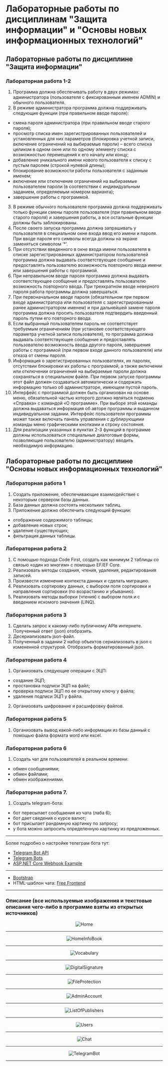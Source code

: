 # Лабораторные работы по дисциплинам "Защита информации" и "Основы новых информационных технологий"
## Лабораторные работы по дисциплине "Защита информации"

### Лабораторная работа 1-2
1. Программа должна обеспечивать работу в двух режимах: администратора (пользователя с фиксированным именем ADMIN) и обычного пользователя.
2.  В режиме администратора программа должна поддерживать следующие функции (при правильном вводе пароля):
* смена пароля администратора (при правильном вводе старого пароля);
* просмотр списка имен зарегистрированных пользователей и установленных для них параметров (блокировка учетной записи, включение ограничений на выбираемые пароли) – всего списка целиком в одном окне или по одному элементу списка с возможностью перемещения к его началу или концу;
* добавление уникального имени нового пользователя к списку с пустым паролем (строкой нулевой длины);
* блокирование возможности работы пользователя с заданным именем;
* включение или отключение ограничений на выбираемые пользователем пароли (в соответствии с индивидуальным заданием, определяемым номером варианта);
* завершение работы с программой.
3. В режиме обычного пользователя программа должна поддерживать только функции смены пароля пользователя (при правильном вводе старого пароля) и завершения работы, а все остальные функции должны быть заблокированы.
4. После своего запуска программа должна запрашивать у пользователя в специальном окне входа ввод его имени и пароля. При вводе пароля его символы всегда должны на экране заменяться символом ‘*’.
5. При отсутствии введенного в окне входа имени пользователя в списке зарегистрированных администратором пользователей программа должна выдавать соответствующее сообщение и предоставлять пользователю возможность повторного ввода имени или завершения работы с программой.
6. При неправильном вводе пароля программа должна выдавать соответствующее сообщение и предоставлять пользователю возможность повторного ввода. При трехкратном вводе неверного пароля работа программы должна завершаться.
7. При первоначальном вводе пароля (обязательном при первом входе администратора или пользователя с зарегистрированным ранее администратором именем) и при дальнейшей замене пароля программа должна просить пользователя подтвердить введенный пароль путем его повторного ввода.
8. Если выбранный пользователем пароль не соответствует требуемым ограничениям (при установке соответствующего параметра учетной записи пользователя), то программа должна выдавать соответствующее сообщение и предоставлять пользователю возможность ввода другого пароля, завершения работы с программой (при первом входе данного пользователя) или отказа от смены пароля.
9. Информация о зарегистрированных пользователях, их паролях, отсутствии блокировки их работы с программой, а также включении или отключении ограничений на выбираемые пароли должна сохраняться в специальном файле. При первом запуске программы этот файл должен создаваться автоматически и содержать информацию только об администраторе, имеющем пустой пароль.
10. Интерфейс с программой должен быть организован на основе меню, обязательной частью которого должно являться подменю «Справка» с командой «О программе». При выборе этой команды должна выдаваться информация об авторе программы и выданном индивидуальном задании. Интерфейс пользователя программы может также включать панель управления с дублирующими команды меню графическими кнопками и строку состояния.
11. Для реализации указанных в пунктах 2-3 функций в программе должны использоваться специальные диалоговые формы, позволяющие пользователю (администратору) вводить необходимую информацию.
        
## Лабораторные работы по дисциплине "Основы новых информационных технологий"

### Лабораторная работа 1
1. Создать приложение, обеспечивающие взаимодействие с некоторым сервером базы данных.
2. База данных должна состоять нескольких таблиц.
3. Приложение должно обеспечить следующий функции:
* отображение содержимого таблицы;
* добавление новых строк;
* удаление существующих;
* фильтрация данных таблицы.

### Лабораторная работа 2
1. С помощью подхода Code First, создать как минимум 2 таблицы со связью «один ко многим» с помощью EF/EF Core.
2. Реализовать методы создания, чтения, удаления, редактирования записей.
3. Произвести изменение контекста данных и сделать миграцию.
4. Реализовать сортировку данных, с выбором поля сортировки и направления сортировки (по возрастанию и убыванию).
5. Реализовать методы выборки (чтения) с выбором поля и с введением искомого значения (LINQ).

### Лабораторная работа 3
1. Cделать запрос к какому-либо публичному APIв интернете. Полученный ответ (json) отобразить.
2. Десериализовать json-файл.
3. Полученный в задании 2 набор объектов сериализовать в json c измененной структурой. Отобразить форматированный json.

### Лабораторная работа 4
1. Организовать следующие операции с ЭЦП:
* создание ЭЦП;
* простановка подписи ЭЦП на файл;
* проверка подписи ЭЦП по ее открытому ключу у файла;
* удаление подписи ЭЦП у файла.
2. Организовать шифрование и расшифровку файлов.

### Лабораторная работа 5
1. Организовать вывод какой-либо информации из базы данный с помощью файла формата word или excel.

### Лабораторная работа 6
1. Создать чат для пользователей в реальном времени:
* обмен сообщениями;
* обмен файлами;
* обмен изображениями.

### Лабораторная работа 7.
1. Создать telegram-бота:
* бот пересылает сообщаения из чата (лаба 6);
* бот дает сведения о курсе валют;
* бот присылает рандомную картинку по запросу;
* у бота можно запросить определенную картинку из предложенных.

---

Более подробно о настройке телеграм бота тут:
* [Telegram Bot API](https://core.telegram.org/bots/api)
* [Telegram Bots](https://github.com/TelegramBots)
* [ASP.NET Core Webhook Example](https://github.com/TelegramBots/Telegram.Bot.Examples/tree/master/Telegram.Bot.Examples.WebHook)

---

* [Bootstrap](https://getbootstrap.com/)
* HTML-шаблон чата: [Free Frontend](https://freefrontend.com/bootstrap-chats/)

---

### Описание (все используемые изображения и текстовые описания чего-либо в программе взяты из открытых источников)

<p align="center">
  <img alt="Home" src="https://github.com/aggink/LaboratoryWorks/blob/main/Images/Home.jpg">
</p>

---

<p align="center">
  <img alt="HomeInfoBook" src="https://github.com/aggink/LaboratoryWorks/blob/main/Images/HomeInfoBook.jpg">
</p>

---


<p align="center">
  <img alt="Vocabulary" src="https://github.com/aggink/LaboratoryWorks/blob/main/Images/Vocabulary.jpg">
</p>

---

<p align="center">
  <img alt="DigitalSignature" src="https://github.com/aggink/LaboratoryWorks/blob/main/Images/DigitalSignature.jpg">
</p>

---

<p align="center">
  <img alt="FileProtection" src="https://github.com/aggink/LaboratoryWorks/blob/main/Images/FileProtection.jpg">
</p>

---

<p align="center">
  <img alt="AdminAccount" src="https://github.com/aggink/LaboratoryWorks/blob/main/Images/AdminAccount.jpg">
</p>

---

<p align="center">
  <img alt="ListOfPublishers" src="https://github.com/aggink/LaboratoryWorks/blob/main/Images/ListOfPublishers.jpg">
</p>

---

<p align="center">
  <img alt="Users" src="https://github.com/aggink/LaboratoryWorks/blob/main/Images/Users.jpg">
</p>

---

<p align="center">
  <img alt="Chat" src="https://github.com/aggink/LaboratoryWorks/blob/main/Images/Chat.jpg">
</p>

---

<p align="center">
  <img alt="TelegramBot" src="https://github.com/aggink/LaboratoryWorks/blob/main/Images/TelegramBot.jpg">
</p>

---
